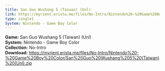 ```yaml
---
title: San Guo Wushang 5 (Taiwan) (Unl)
link: https://myrient.erista.me/files/No-Intro/Nintendo%20-%20Game%20Boy%20Color/San%20Guo%20Wushang%205%20(Taiwan)%20(Unl).zip
type: single1
System: Nintendo - Game Boy Color
---
```

<b>Game:</b> San Guo Wushang 5 (Taiwan) (Unl)<br>
<b>System:</b> Nintendo - Game Boy Color<br>
<b>Collection:</b> No-Intro<br>
<b>Download:</b> https://myrient.erista.me/files/No-Intro/Nintendo%20-%20Game%20Boy%20Color/San%20Guo%20Wushang%205%20(Taiwan)%20(Unl).zip